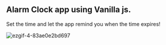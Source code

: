 ## Alarm Clock app using Vanilla js.

Set the time and let the app remind you when the time expires!

![ezgif-4-83ae0e2bd697](https://user-images.githubusercontent.com/62604902/137862910-a6029567-6cf3-4944-9fd4-7066ad8f3855.gif)
